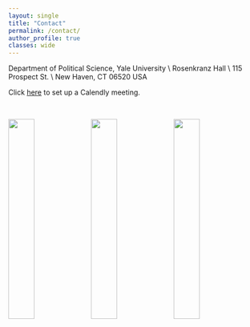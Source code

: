 ```yaml
---
layout: single
title: "Contact"
permalink: /contact/
author_profile: true
classes: wide
---
```


Department of Political Science, Yale University \\
Rosenkranz Hall \\
115 Prospect St. \\
New Haven, CT 06520 USA


Click [here](https://calendly.com/trevor-incerti/) to set up a Calendly meeting. 

&nbsp;

 <p float="left">
  <img src="https://www.trevorincerti.com/images/corruption.jpeg" width="32%" />
  <img src="https://www.trevorincerti.com/images/revolving_door.jpeg" width="32%" />
  <img src="https://www.trevorincerti.com/images/zoning.jpeg" width="32%" /> 
</p>

